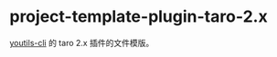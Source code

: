 # project-template-plugin-taro-2.x

[youtils-cli](https://github.com/lexmin0412/youtils-cli) 的 taro 2.x 插件的文件模版。
